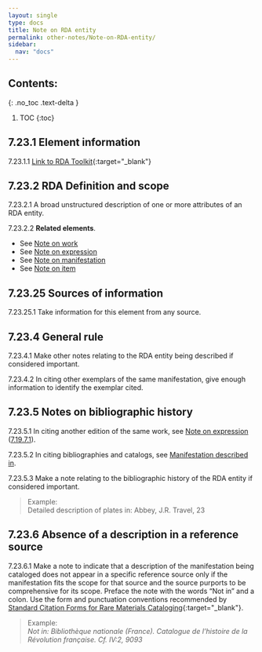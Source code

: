 ```yaml
---
layout: single
type: docs
title: Note on RDA entity
permalink: other-notes/Note-on-RDA-entity/
sidebar:
  nav: "docs"
---
```


## Contents:
{: .no_toc .text-delta }

1. TOC
{:toc}

## 7.23.1 Element information

<a name="7.23.1.1">7.23.1.1</a> [Link to RDA Toolkit](https://beta.rdatoolkit.org/Content/Index?externalId=en-US_ala-1c343ca4-f0a4-3aa8-9918-6bf04e919d96){:target="_blank"}

## 7.23.2 RDA Definition and scope

<a name="7.23.2.1">7.23.2.1</a> A broad unstructured description of one or more attributes of an RDA entity.

<a name="7.23.2.2">7.23.2.2</a>  **Related elements**.

+ See [Note on work](/DCRMR/other-notes/Note-on-work/)
+ See [Note on expression](/DCRMR/other-notes/Note-on-expression/)
+ See [Note on manifestation](/DCRMR/other-notes/Note-on-manifestation/)
+ See [Note on item](/DCRMR/notes-on-items/Note-on-item/)

## 7.23.25 Sources of information

<a name="7.23.25.1">7.23.25.1</a> Take information for this element from any source.

## 7.23.4 General rule

<a name="7.23.4.1">7.23.4.1</a> Make other notes relating to the RDA entity being described if considered important.

<a name="7.23.4.2">7.23.4.2</a> In citing other exemplars of the same manifestation, give enough information to identify the exemplar cited.

## 7.23.5 Notes on bibliographic history

<a name="7.23.5.1">7.23.5.1</a> In citing another edition of the same work, see [Note on expression](/DCRMR/other-notes/Note-on-expression/) ([7.19.7.1](/DCRMR/other-notes/Note-on-expression/#7.19.7.1)).

<a name="7.23.5.2">7.23.5.2</a> In citing bibliographies and catalogs, see [Manifestation described in](/DCRMR/other-notes/Manifestation-described-in/).

<a name="7.23.5.3">7.23.5.3</a> Make a note relating to the bibliographic history of the RDA entity if considered important.

>Example:  
>Detailed description of plates in: Abbey, J.R. Travel, 23

## 7.23.6 Absence of a description in a reference source

<a name="7.23.6.1">7.23.6.1</a> Make a note to indicate that a description of the manifestation being cataloged does not appear in a specific reference source only if the manifestation fits the scope for that source and the source purports to be comprehensive for its scope. Preface the note with the words “Not in” and a colon. Use the form and punctuation conventions recommended by [Standard Citation Forms for Rare Materials Cataloging](https://rbms.info/scf/){:target="_blank"}.

>Example:  
><CITE>Not in: Bibliothèque nationale (France). Catalogue de l’histoire de la Révolution française. Cf. IV:2, 9093</CITE>